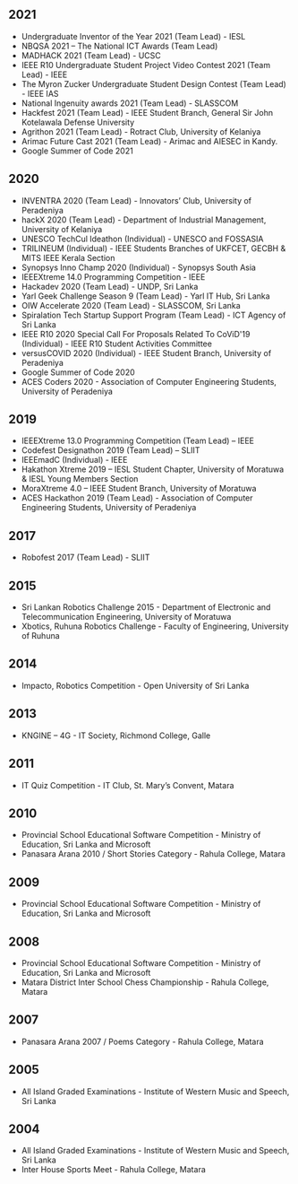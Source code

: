 ## 2021
- Undergraduate Inventor of the Year 2021 (Team Lead) - IESL
- NBQSA 2021 – The National ICT Awards (Team Lead) 
- MADHACK 2021 (Team Lead) - UCSC  
- IEEE R10 Undergraduate Student Project Video Contest 2021 (Team Lead) - IEEE
- The Myron Zucker Undergraduate Student Design Contest (Team Lead) - IEEE IAS
- National Ingenuity awards 2021 (Team Lead) - SLASSCOM 
- Hackfest 2021 (Team Lead) - IEEE Student Branch, General Sir John Kotelawala Defense University
- Agrithon 2021 (Team Lead) - Rotract Club, University of Kelaniya
- Arimac Future Cast 2021 (Team Lead) - Arimac and AIESEC in Kandy.
- Google Summer of Code 2021

## 2020
- INVENTRA 2020 (Team Lead) - Innovators’ Club, University of Peradeniya
- hackX 2020 (Team Lead) - Department of Industrial Management, University of Kelaniya
- UNESCO TechCul Ideathon (Individual) - UNESCO and FOSSASIA
- TRILINEUM (Individual) - IEEE Students Branches of UKFCET, GECBH & MITS IEEE Kerala Section
- Synopsys Inno Champ 2020 (Individual) - Synopsys South Asia
- IEEEXtreme 14.0 Programming Competition - IEEE
- Hackadev 2020 (Team Lead) - UNDP, Sri Lanka
- Yarl Geek Challenge Season 9 (Team Lead) - Yarl IT Hub, Sri Lanka
- OIW Accelerate 2020 (Team Lead) - SLASSCOM, Sri Lanka
- Spiralation Tech Startup Support Program (Team Lead) - ICT Agency of Sri Lanka
- IEEE R10 2020 Special Call For Proposals Related To CoViD'19 (Individual) - IEEE R10 Student Activities
Committee
- versusCOVID 2020 (Individual) - IEEE Student Branch, University of Peradeniya
- Google Summer of Code 2020
- ACES Coders 2020 - Association of Computer Engineering Students, University of Peradeniya

## 2019

- IEEEXtreme 13.0 Programming Competition (Team Lead) – IEEE
- Codefest Designathon 2019 (Team Lead) – SLIIT
- IEEEmadC (Individual) - IEEE
- Hakathon Xtreme 2019 – IESL Student Chapter, University of Moratuwa & IESL Young Members
Section
- MoraXtreme 4.0 – IEEE Student Branch, University of Moratuwa
- ACES Hackathon 2019 (Team Lead) - Association of Computer Engineering Students, University of
Peradeniya

## 2017

- Robofest 2017 (Team Lead) - SLIIT

## 2015

- Sri Lankan Robotics Challenge 2015 - Department of Electronic and Telecommunication Engineering,
University of Moratuwa
- Xbotics, Ruhuna Robotics Challenge - Faculty of Engineering, University of Ruhuna

## 2014
- Impacto, Robotics Competition - Open University of Sri Lanka


## 2013
- KNGINE – 4G - IT Society, Richmond College, Galle

## 2011
- IT Quiz Competition - IT Club, St. Mary’s Convent, Matara

## 2010

- Provincial School Educational Software Competition - Ministry of Education, Sri Lanka and Microsoft
- Panasara Arana 2010 / Short Stories Category - Rahula College, Matara

## 2009
- Provincial School Educational Software Competition - Ministry of Education, Sri Lanka and Microsoft

## 2008
- Provincial School Educational Software Competition - Ministry of Education, Sri Lanka and Microsoft
- Matara District Inter School Chess Championship - Rahula College, Matara

## 2007
- Panasara Arana 2007 / Poems Category - Rahula College, Matara

## 2005
- All Island Graded Examinations - Institute of Western Music and Speech, Sri Lanka

## 2004
- All Island Graded Examinations - Institute of Western Music and Speech, Sri Lanka
- Inter House Sports Meet - Rahula College, Matara

